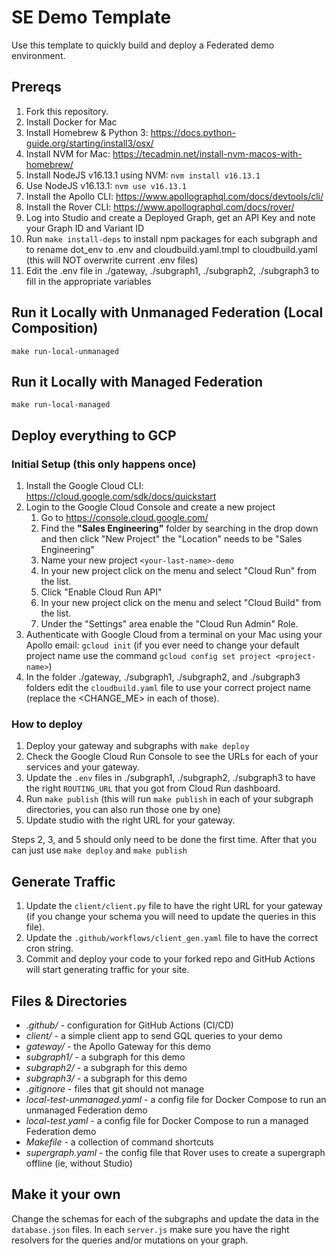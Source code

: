 # SE Demo Template

Use this template to quickly build and deploy a Federated demo environment.

## Prereqs

 1. Fork this repository.
 2. Install Docker for Mac
 3. Install Homebrew & Python 3: https://docs.python-guide.org/starting/install3/osx/
 4. Install NVM for Mac: https://tecadmin.net/install-nvm-macos-with-homebrew/ 
 5. Install NodeJS v16.13.1 using NVM: `nvm install v16.13.1`
 6. Use NodeJS v16.13.1: `nvm use v16.13.1`
 7. Install the Apollo CLI: https://www.apollographql.com/docs/devtools/cli/
 8. Install the Rover CLI: https://www.apollographql.com/docs/rover/
 9. Log into Studio and create a Deployed Graph, get an API Key and note your Graph ID and Variant ID
 10. Run `make install-deps` to install npm packages for each subgraph and to rename dot_env to .env and cloudbuild.yaml.tmpl to cloudbuild.yaml (this will NOT overwrite current .env files)
 11. Edit the .env file in ./gateway, ./subgraph1, ./subgraph2, ./subgraph3 to fill in the appropriate variables

## Run it Locally with Unmanaged Federation (Local Composition)

`make run-local-unmanaged`

## Run it Locally with Managed Federation

`make run-local-managed`

## Deploy everything to GCP

### Initial Setup (this only happens once)

 1. Install the Google Cloud CLI: https://cloud.google.com/sdk/docs/quickstart
 2. Login to the Google Cloud Console and create a new project
    1. Go to https://console.cloud.google.com/
    2. Find the __"Sales Engineering"__ folder by searching in the drop down and then click "New Project" the "Location" needs to be "Sales Engineering"
    3. Name your new project `<your-last-name>-demo`
    4. In your new project click on the menu and select "Cloud Run" from the list.
    5. Click "Enable Cloud Run API"
    6. In your new project click on the menu and select "Cloud Build" from the list.
    7. Under the "Settings" area enable the "Cloud Run Admin" Role.
 3. Authenticate with Google Cloud from a terminal on your Mac using your Apollo email: `gcloud init` (if you ever need to change your default project name use the command `gcloud config set project <project-name>`)
 4. In the folder ./gateway, ./subgraph1, ./subgraph2, and ./subgraph3 folders edit the `cloudbuild.yaml` file to use your correct project name (replace the <CHANGE_ME> in each of those).

### How to deploy

 1. Deploy your gateway and subgraphs with `make deploy`
 2. Check the Google Cloud Run Console to see the URLs for each of your services and your gateway.
 3. Update the `.env` files in ./subgraph1, ./subgraph2, ./subgraph3 to have the right `ROUTING_URL` that you got from Cloud Run dashboard.
 4. Run `make publish` (this will run `make publish` in each of your subgraph directories, you can also run those one by one)
 5. Update studio with the right URL for your gateway.

 Steps 2, 3, and 5 should only need to be done the first time.  After that you can just use `make deploy` and `make publish`

## Generate Traffic

 1. Update the `client/client.py` file to have the right URL for your gateway (if you change your schema you will need to update the queries in this file).
 2. Update the `.github/workflows/client_gen.yaml` file to have the correct cron string.
 3. Commit and deploy your code to your forked repo and GitHub Actions will start generating traffic for your site.


## Files & Directories

 * _.github/_ - configuration for GitHub Actions (CI/CD)
 * _client/_ - a simple client app to send GQL queries to your demo
 * _gateway/_ - the Apollo Gateway for this demo
 * _subgraph1/_ - a subgraph for this demo
 * _subgraph2/_ - a subgraph for this demo
 * _subgraph3/_ - a subgraph for this demo
 * _.gitignore_ - files that git should not manage
 * _local-test-unmanaged.yaml_ - a config file for Docker Compose to run an unmanaged Federation demo
 * _local-test.yaml_ - a config file for Docker Compose to run a managed Federation demo
 * _Makefile_ - a collection of command shortcuts
 * _supergraph.yaml_ - the config file that Rover uses to create a supergraph offline (ie, without Studio)

## Make it your own

Change the schemas for each of the subgraphs and update the data in the `database.json` files.  In each `server.js` make sure you have the right resolvers for the queries and/or mutations on your graph. 
